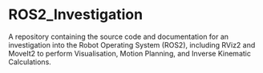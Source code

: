# ROS2_Investigation
A repository containing the source code and documentation for an investigation into the Robot Operating System (ROS2), including RViz2 and MoveIt2 to perform Visualisation, Motion Planning, and Inverse Kinematic Calculations.
